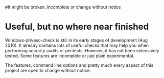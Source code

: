 #It might be broken, incomplete or change without notice

# Useful, but no where near finished #

Windows-privesc-check is still in its early stages of development (Aug 2010).  It already contains lots of useful checks that may help you when performing security audits or pentests.  However, it has not been extensively tested.  Some features are incomplete or just plain experimental.

The features, command line options and pretty much every aspect of this project are open to change without notice.